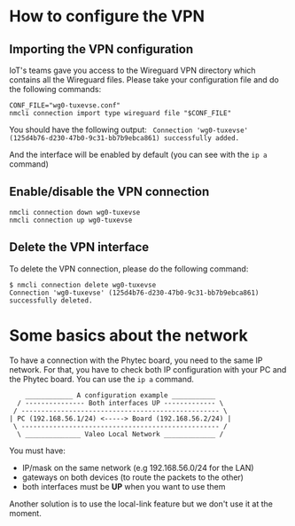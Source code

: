 # How to configure the VPN

## Importing the VPN configuration

IoT's teams gave you access to the Wireguard VPN directory which contains all the Wireguard files. Please take your configuration file and do the following commands:

```shell
CONF_FILE="wg0-tuxevse.conf"
nmcli connection import type wireguard file "$CONF_FILE"
```

You should have the following output:
``` Connection 'wg0-tuxevse' (125d4b76-d230-47b0-9c31-bb7b9ebca861) successfully added.```

And the interface will be enabled by default (you can see with the ```ip a```  command)

## Enable/disable the VPN connection

```shell
nmcli connection down wg0-tuxevse
nmcli connection up wg0-tuxevse
```

## Delete the VPN interface

To delete the VPN connection, please do the following command:

```shell
$ nmcli connection delete wg0-tuxevse
Connection 'wg0-tuxevse' (125d4b76-d230-47b0-9c31-bb7b9ebca861) successfully deleted.
```

# Some basics about the network

To have a connection with the Phytec board, you need to the same IP network. For that, you have to check both IP configuration with your PC and the Phytec board. You can use the ```ip a``` command. 

```
    ____________ A configuration example ___________ 
  / --------------- Both interfaces UP ------------- \
 / -------------------------------------------------- \
| PC (192.168.56.1/24) <-----> Board (192.168.56.2/24) |
 \ -------------------------------------------------- /
  \ ______________ Valeo Local Network _____________ /  
```

You must have:
- IP/mask on the same network (e.g 192.168.56.0/24 for the LAN)
- gateways on both devices (to route the packets to the other)
- both interfaces must be **UP** when you want to use them

Another solution is to use the local-link feature but we don't use it at the moment.
